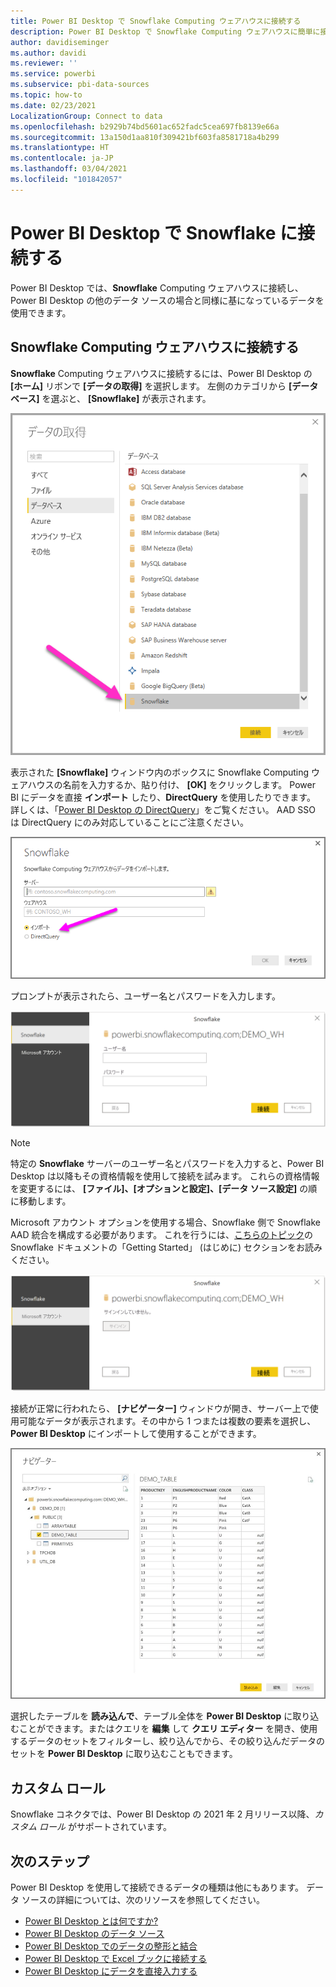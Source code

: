 ```yaml
---
title: Power BI Desktop で Snowflake Computing ウェアハウスに接続する
description: Power BI Desktop で Snowflake Computing ウェアハウスに簡単に接続して使用する
author: davidiseminger
ms.author: davidi
ms.reviewer: ''
ms.service: powerbi
ms.subservice: pbi-data-sources
ms.topic: how-to
ms.date: 02/23/2021
LocalizationGroup: Connect to data
ms.openlocfilehash: b2929b74bd5601ac652fadc5cea697fb8139e66a
ms.sourcegitcommit: 13a150d1aa810f309421bf603fa8581718a4b299
ms.translationtype: HT
ms.contentlocale: ja-JP
ms.lasthandoff: 03/04/2021
ms.locfileid: "101842057"
---
```

# <a name="connect-to-snowflake-in-power-bi-desktop"></a>Power BI Desktop で Snowflake に接続する
Power BI Desktop では、**Snowflake** Computing ウェアハウスに接続し、Power BI Desktop の他のデータ ソースの場合と同様に基になっているデータを使用できます。 

## <a name="connect-to-a-snowflake-computing-warehouse"></a>Snowflake Computing ウェアハウスに接続する
**Snowflake** Computing ウェアハウスに接続するには、Power BI Desktop の **[ホーム]** リボンで **[データの取得]** を選択します。 左側のカテゴリから **[データベース]** を選ぶと、 **[Snowflake]** が表示されます。

![Snowflake データベースの選択を示す、[データの取得] ダイアログのスクリーンショット。](media/desktop-connect-snowflake/connect-snowflake-2b.png)

表示された **[Snowflake]** ウィンドウ内のボックスに Snowflake Computing ウェアハウスの名前を入力するか、貼り付け、 **[OK]** をクリックします。 Power BI にデータを直接 **インポート** したり、**DirectQuery** を使用したりできます。 詳しくは、「[Power BI Desktop の DirectQuery](desktop-use-directquery.md)」をご覧ください。 AAD SSO は DirectQuery にのみ対応していることにご注意ください。

![[インポート] ラジオ ボタンが選択されていることを示す、[Snowflake] ダイアログのスクリーンショット。](media/desktop-connect-snowflake/connect-snowflake-3.png)

プロンプトが表示されたら、ユーザー名とパスワードを入力します。

![[ユーザー名] と [パスワード] のフィールドを示す、Snowflake の資格情報プロンプトのスクリーンショット。](media/desktop-connect-snowflake/connect-snowflake-4.png)

> [!NOTE]
> 特定の **Snowflake** サーバーのユーザー名とパスワードを入力すると、Power BI Desktop は以降もその資格情報を使用して接続を試みます。 これらの資格情報を変更するには、 **[ファイル]、[オプションと設定]、[データ ソース設定]** の順に移動します。
> 
> 

Microsoft アカウント オプションを使用する場合、Snowflake 側で Snowflake AAD 統合を構成する必要があります。 これを行うには、[こちらのトピック](https://docs.snowflake.net/manuals/user-guide/oauth-powerbi.html#power-bi-sso-to-snowflake)の Snowflake ドキュメントの「Getting Started」 (はじめに) セクションをお読みください。

![Snowflake コネクタでの Microsoft アカウントの認証の種類。](media/desktop-connect-snowflake/connect-snowflake-6.png)


接続が正常に行われたら、 **[ナビゲーター]** ウィンドウが開き、サーバー上で使用可能なデータが表示されます。その中から 1 つまたは複数の要素を選択し、**Power BI Desktop** にインポートして使用することができます。

![ODBC エラー 28000 により発生した接続エラー。](media/desktop-connect-snowflake/connect-snowflake-5.png)

選択したテーブルを **読み込んで**、テーブル全体を **Power BI Desktop** に取り込むことができます。またはクエリを **編集** して **クエリ エディター** を開き、使用するデータのセットをフィルターし、絞り込んでから、その絞り込んだデータのセットを **Power BI Desktop** に取り込むこともできます。

## <a name="custom-roles"></a>カスタム ロール

Snowflake コネクタでは、Power BI Desktop の 2021 年 2 月リリース以降、*カスタム ロール* がサポートされています。

## <a name="next-steps"></a>次のステップ
Power BI Desktop を使用して接続できるデータの種類は他にもあります。 データ ソースの詳細については、次のリソースを参照してください。

* [Power BI Desktop とは何ですか?](../fundamentals/desktop-what-is-desktop.md)
* [Power BI Desktop のデータ ソース](desktop-data-sources.md)
* [Power BI Desktop でのデータの整形と結合](desktop-shape-and-combine-data.md)
* [Power BI Desktop で Excel ブックに接続する](desktop-connect-excel.md)   
* [Power BI Desktop にデータを直接入力する](desktop-enter-data-directly-into-desktop.md)   
